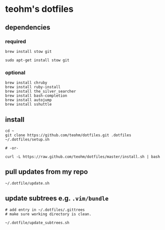 # teohm's dotfiles

## dependencies

### required
```
brew install stow git

sudo apt-get install stow git
```

### optional
```
brew install chruby
brew install ruby-install
brew install the_silver_searcher
brew install bash-completion
brew install autojump
brew install sshuttle
```

## install
```
cd ~
git clone https://github.com/teohm/dotfiles.git .dotfiles
~/.dotfiles/setup.sh

# -or-

curl -L https://raw.github.com/teohm/dotfiles/master/install.sh | bash
```

## pull updates from my repo
```
~/.dotfile/update.sh
```

## update subtrees e.g. `.vim/bundle`
```
# add entry in ~/.dotfiles/.gittrees
# make sure working directory is clean.

~/.dotfile/update_subtrees.sh
```
